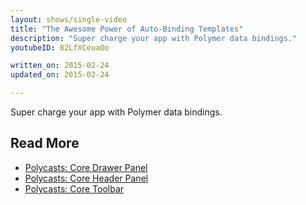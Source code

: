 ```yaml
---
layout: shows/single-video
title: "The Awesome Power of Auto-Binding Templates"
description: "Super charge your app with Polymer data bindings."
youtubeID: 82LfXCeuaOo

written_on: 2015-02-24
updated_on: 2015-02-24

---
```


Super charge your app with Polymer data bindings.

## Read More

- [Polycasts: Core Drawer Panel](https://developers.google.com/web/shows/polycasts/season-1/core-drawer-panel)
- [Polycasts: Core Header Panel](https://developers.google.com/web/shows/shows/polycasts/season-1/core-header-panel)
- [Polycasts: Core Toolbar](https://developers.google.com/web/shows/shows/polycasts/season-1/core-toolbar)
